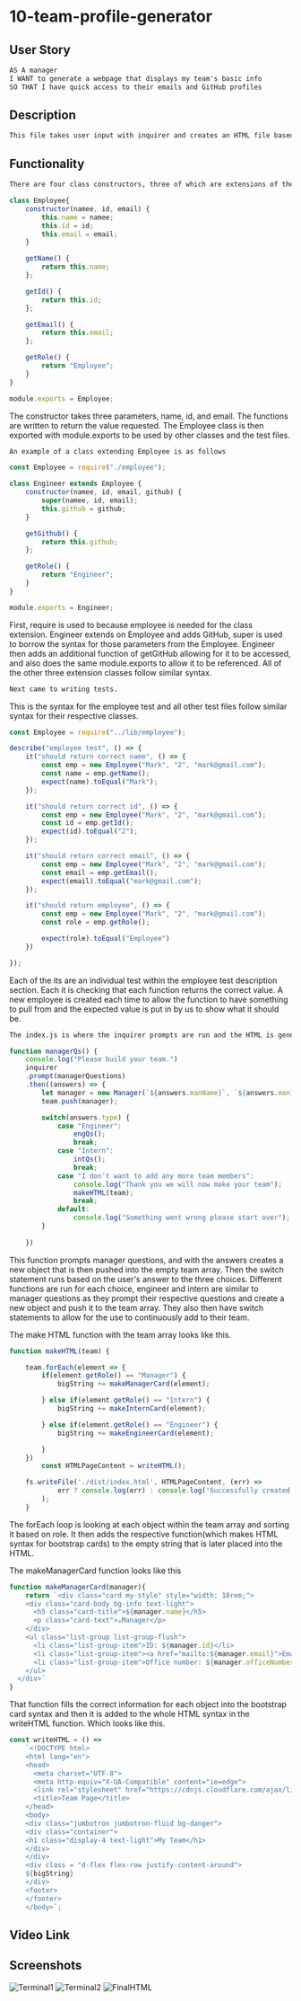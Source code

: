 # 10-team-profile-generator

## User Story

```md
AS A manager
I WANT to generate a webpage that displays my team's basic info
SO THAT I have quick access to their emails and GitHub profiles
```
## Description
```md
This file takes user input with inquirer and creates an HTML file based on their responses.
```

## Functionality 

```md
There are four class constructors, three of which are extensions of the employee class constructor. The employee class looks like the following. 
```
```javascript
class Employee{
    constructor(namee, id, email) {
        this.name = namee;
        this.id = id;
        this.email = email;
    }

    getName() {
        return this.name;
    };

    getId() {
        return this.id;
    };

    getEmail() {
        return this.email;
    };

    getRole() {
        return "Employee";
    }
}

module.exports = Employee;
```

The constructor takes three parameters, name, id, and email. The functions are written to return the value requested. The Employee class is then exported with module.exports to be used by other classes and the test files.

```md
An example of a class extending Employee is as follows
```
```javascript
const Employee = require("./employee");

class Engineer extends Employee {
    constructor(namee, id, email, github) {
        super(namee, id, email);
        this.github = github;
    }

    getGithub() {
        return this.github;
    };

    getRole() {
        return "Engineer";
    }
}

module.exports = Engineer;
```
First, require is used to because employee is needed for the class extension. Engineer extends on Employee and adds GitHub, super is used to borrow the syntax for those parameters from the Employee. Engineer then adds an additional function of getGitHub allowing for it to be accessed, and also does the same module.exports to allow it to be referenced. All of the other three extension classes follow similar syntax. 

```md
Next came to writing tests. 
```
This is the syntax for the employee test and all other test files follow similar syntax for their respective classes. 

```javascript
const Employee = require("../lib/employee");

describe("employee test", () => {
    it("should return correct name", () => {
        const emp = new Employee("Mark", "2", "mark@gmail.com");
        const name = emp.getName();
        expect(name).toEqual("Mark");
    });

    it("should return correct id", () => {
        const emp = new Employee("Mark", "2", "mark@gmail.com");
        const id = emp.getId();
        expect(id).toEqual("2");
    });

    it("should return correct email", () => {
        const emp = new Employee("Mark", "2", "mark@gmail.com");
        const email = emp.getEmail();
        expect(email).toEqual("mark@gmail.com");
    });

    it("should return employee", () => {
        const emp = new Employee("Mark", "2", "mark@gmail.com");
        const role = emp.getRole();

        expect(role).toEqual("Employee")
    })

});
```

Each of the its are an individual test within the employee test description section. Each it is checking that each function returns the correct value. A new employee is created each time to allow the function to have something to pull from and the expected value is put in by us to show what it should be. 

```md
The index.js is where the inquirer prompts are run and the HTML is generated. There are three separate arrays of objects containing manager questions, intern questions, and engineer questions. Each ends with a prompt of choosing whether to add an intern, an engineer, or be done with the team. The manager question function is called on page load. 
```
```javascript
function managerQs() {
    console.log("Please build your team.")
    inquirer
    .prompt(managerQuestions)
    .then((answers) => {
        let manager = new Manager(`${answers.manName}`, `${answers.manId}`, `${answers.manEmail}`, `${answers.manOffice}`);
        team.push(manager);

        switch(answers.type) {
            case "Engineer":
                engQs();
                break;
            case "Intern":
                intQs();
                break;
            case "I don't want to add any more team members":
                console.log("Thank you we will now make your team");
                makeHTML(team);
                break;
            default:
                console.log("Something went wrong please start over");
        }
        
    })
```
This function prompts manager questions, and with the answers creates a new object that is then pushed into the empty team array. Then the switch statement runs based on the user's answer to the three choices. Different functions are run for each choice, engineer and intern are similar to manager questions as they prompt their respective questions and create a new object and push it to the team array. They also then have switch statements to allow for the use to continuously add to their team.

The make HTML function with the team array looks like this.

```javascript
function makeHTML(team) {

    team.forEach(element => {
        if(element.getRole() == "Manager") {
            bigString += makeManagerCard(element);

        } else if(element.getRole() == "Intern") {
            bigString += makeInternCard(element);

        } else if(element.getRole() == "Engineer") {
            bigString += makeEngineerCard(element);

        }
    })
        const HTMLPageContent = writeHTML();

    fs.writeFile('./dist/index.html', HTMLPageContent, (err) =>
            err ? console.log(err) : console.log('Successfully created index.html!')
        );
    }
```

The forEach loop is looking at each object within the team array and sorting it based on role. It then adds the respective function(which makes HTML syntax for bootstrap cards) to the empty string that is later placed into the HTML. 

The makeManagerCard function looks like this
```javascript
function makeManagerCard(manager){ 
    return `<div class="card my-style" style="width: 18rem;">
    <div class="card-body bg-info text-light">
      <h5 class="card-title">${manager.name}</h5>
      <p class="card-text">☕Manager</p>
    </div>
    <ul class="list-group list-group-flush">
      <li class="list-group-item">ID: ${manager.id}</li>
      <li class="list-group-item"><a href="mailto:${manager.email}">Email</a></li>
      <li class="list-group-item">Office number: ${manager.officeNumber}</li>
    </ul>
  </div>`
}
```
That function fills the correct information for each object into the bootstrap card syntax and then it is added to the whole HTML syntax in the writeHTML function. Which looks like this. 

```javascript
const writeHTML = () =>
    `<!DOCTYPE html>
    <html lang="en">
    <head>
      <meta charset="UTF-8">
      <meta http-equiv="X-UA-Compatible" content="ie=edge">
      <link rel="stylesheet" href="https://cdnjs.cloudflare.com/ajax/libs/twitter-bootstrap/4.5.0/css/bootstrap.min.css">
      <title>Team Page</title>
    </head>
    <body>
    <div class="jumbotron jumbotron-fluid bg-danger">
    <div class="container">
    <h1 class="display-4 text-light">My Team</h1>
    </div>
    </div>
    <div class = "d-flex flex-row justify-content-around">
    ${bigString}
    </div>
    <footer>
    </footer>
    </body>`;
```
## Video Link

## Screenshots

![Terminal1](./assets/TerminalView1.png)
![Terminal2](./assets/TerminalView2.png)
![FinalHTML](./assets/FinalHTML.png)
